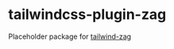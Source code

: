 # tailwindcss-plugin-zag

Placeholder package for [tailwind-zag](https://github.com/calvo-jp/tailwind-zag)
